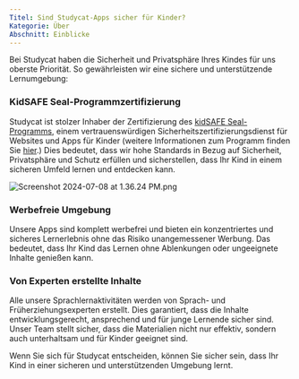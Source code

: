 ```yaml
---
Titel: Sind Studycat-Apps sicher für Kinder?
Kategorie: Über
Abschnitt: Einblicke
---
```

Bei Studycat haben die Sicherheit und Privatsphäre Ihres Kindes für uns oberste Priorität. So gewährleisten wir eine sichere und unterstützende Lernumgebung:

### KidSAFE Seal-Programmzertifizierung

Studycat ist stolzer Inhaber der Zertifizierung des [kidSAFE Seal-Programms](https://www.kidsafeseal.com/certifiedproducts/Studycat_fun_appseries.html), einem vertrauenswürdigen Sicherheitszertifizierungsdienst für Websites und Apps für Kinder (weitere Informationen zum Programm finden Sie [hier](https://www.kidsafeseal.com/aboutourprogram.html).) Dies bedeutet, dass wir hohe Standards in Bezug auf Sicherheit, Privatsphäre und Schutz erfüllen und sicherstellen, dass Ihr Kind in einem sicheren Umfeld lernen und entdecken kann. 

![Screenshot 2024-07-08 at 1.36.24 PM.png](https://help.Studycat.com/hc/article_attachments/34779667893401)

### Werbefreie Umgebung

Unsere Apps sind komplett werbefrei und bieten ein konzentriertes und sicheres Lernerlebnis ohne das Risiko unangemessener Werbung. Das bedeutet, dass Ihr Kind das Lernen ohne Ablenkungen oder ungeeignete Inhalte genießen kann.

### Von Experten erstellte Inhalte

Alle unsere Sprachlernaktivitäten werden von Sprach- und Früherziehungsexperten erstellt. Dies garantiert, dass die Inhalte entwicklungsgerecht, ansprechend und für junge Lernende sicher sind. Unser Team stellt sicher, dass die Materialien nicht nur effektiv, sondern auch unterhaltsam und für Kinder geeignet sind.

Wenn Sie sich für Studycat entscheiden, können Sie sicher sein, dass Ihr Kind in einer sicheren und unterstützenden Umgebung lernt.
